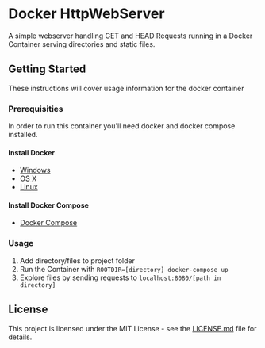 # Docker HttpWebServer

A simple  webserver handling GET and HEAD Requests running in a Docker Container serving directories and static files.

## Getting Started

These instructions will cover usage information for the docker container 

### Prerequisities

In order to run this container you'll need docker and docker compose installed.

#### Install Docker
* [Windows](https://docs.docker.com/windows/started)
* [OS X](https://docs.docker.com/mac/started/)
* [Linux](https://docs.docker.com/linux/started/)

#### Install Docker Compose
* [Docker Compose](https://docs.docker.com/compose/install/)

### Usage

1. Add directory/files to project folder
2. Run the Container with `ROOTDIR=[directory] docker-compose up`
3. Explore files by sending requests to `localhost:8080/[path in directory]`

## License

This project is licensed under the MIT License - see the [LICENSE.md](LICENSE.md) file for details.

